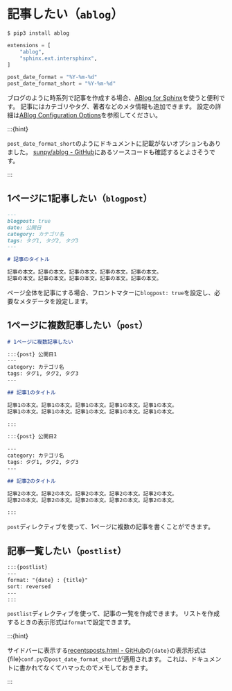 # 記事したい（``ablog``）

```console
$ pip3 install ablog
```

```python
extensions = [
    "ablog",
    "sphinx.ext.intersphinx",
]

post_date_format = "%Y-%m-%d"
post_date_format_short = "%Y-%m-%d"
```

ブログのように時系列で記事を作成する場合、[ABlog for Sphinx](https://ablog.readthedocs.io/en/stable/index.html)を使うと便利です。
記事にはカテゴリやタグ、著者などのメタ情報も追加できます。
設定の詳細は[ABlog Configuration Options](https://ablog.readthedocs.io/en/stable/manual/ablog-configuration-options.html)を参照してください。

:::{hint}

``post_date_format_short``のようにドキュメントに記載がないオプションもありました。
[sunpy/ablog - GitHub](https://github.com/sunpy/ablog)にあるソースコードも確認するとよさそうです。

:::

## 1ページに1記事したい（``blogpost``）

```md
---
blogpost: true
date: 公開日
category: カテゴリ名
tags: タグ1, タグ2, タグ3
---

# 記事のタイトル

記事の本文。記事の本文。記事の本文。記事の本文。記事の本文。
記事の本文。記事の本文。記事の本文。記事の本文。記事の本文。

```

ページ全体を記事にする場合、フロントマターに``blogpost: true``を設定し、必要なメタデータを設定します。

## 1ページに複数記事したい（``post``）

```md
# 1ページに複数記事したい

:::{post} 公開日1
---
category: カテゴリ名
tags: タグ1, タグ2, タグ3
---

## 記事1のタイトル

記事1の本文。記事1の本文。記事1の本文。記事1の本文。記事1の本文。
記事1の本文。記事1の本文。記事1の本文。記事1の本文。記事1の本文。

:::

:::{post} 公開日2

---
category: カテゴリ名
tags: タグ1, タグ2, タグ3
---

## 記事2のタイトル

記事2の本文。記事2の本文。記事2の本文。記事2の本文。記事2の本文。
記事2の本文。記事2の本文。記事2の本文。記事2の本文。記事2の本文。

:::

```

``post``ディレクティブを使って、1ページに複数の記事を書くことができます。

## 記事一覧したい（``postlist``）

```md
:::{postlist}
---
format: "{date} : {title}"
sort: reversed
---
:::

```

``postlist``ディレクティブを使って、記事の一覧を作成できます。
リストを作成するときの表示形式は``format``で設定できます。

:::{hint}

サイドバーに表示する[recentsposts.html - GitHub](https://github.com/sunpy/ablog/blob/main/src/ablog/templates/ablog/recentposts.html)の``{date}``の表示形式は{file}``conf.py``の``post_date_format_short``が適用されます。
これは、ドキュメントに書かれてなくてハマったのでメモしておきます。

:::
